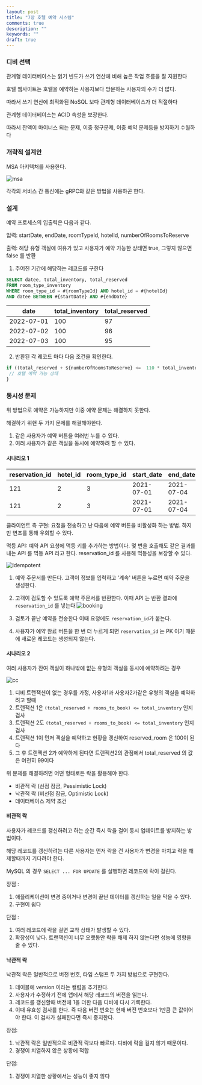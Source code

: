 ```yaml
---
layout: post
title: "7장 호텔 예약 시스템"
comments: true
description: ""
keywords: ""
draft: true
---
```





### 디비 선택 
관계형 데이터베이스는 읽기 빈도가 쓰기 연산에 비해 높은 작업 흐름을 잘 지원한다

호텔 웹사이트는 호텔을 예약하는 사용자보다 방문하는 사용자의 수가 더 많다.

따라서 쓰기 연산에 최적화된 NoSQL 보다 관계형 데이터베이스가 더 적절하다

관계형 데이터베이스는  ACID 속성을 보장한다.

따라서 잔액이 마이너스 되는 문제, 이중 청구문제, 이중 예약 문제등을 방지하기 수월하다



### 개략적 설계안

MSA 아키텍처를 사용한다. 

![msa](/images/hotel/msa.jfif)

각각의 서비스 간 통신에는 gRPC와 같은 방법을 사용하곤 한다.


### 설계

예약 프로세스의 입출력은 다음과 같다.


입력: startDate, endDate, roomTypeId, hotelId, numberOfRoomsToReserve

출력: 해당 유형 객실에 여유가 있고 사용자가 예약 가능한 상태면 true,  그렇지 않으면 false 를 반환


1. 주어진 기간에 해당하는 레코드를 구한다

```sql
SELECT datee, total_inventory, total_reserved
FROM room_type_inventory
WHERE room_type_id = #{roomTypeId} AND hotel_id = #{hotelId}
AND datee BETWEEN #{startDate} AND #{endDate}
```


|  date       | total_inventory  |  total_reserved |  
|-------------|------------------|-----------------|
| 2022-07-01  | 100              | 97              |
| 2022-07-02  | 100              | 96              |
| 2022-07-03  | 100              | 95              |

2. 반환된 각 레코드 마다 다음 조건을 확인한다.

```js
if ((total_reserved + ${numberOfRoomsToReserve} <=  110 * total_inventory)) {
 // 호텔 예약 가능 상태
}
```



### 동시성 문제

위 방법으로 예약은 가능하지만 이중 예약 문제는 해결하지 못한다.

해결하기 위핸 두 가지 문제를 해결해야한다.

1. 같은 사용자가 예약 버튼을 여러번 누를 수 있다.
2. 여러 사용자가 같은 객실을 동시에 예약하려 할 수 있다.


#### 시나리오 1


| reservation_id | hotel_id | room_type_id | start_date | end_date   | status      | guest_id |
|----------------|----------|--------------|------------|------------|-------------|----------|
| 121            | 2        | 3            | 2021-07-01 | 2021-07-04 | pending_pay | guest1   |
| 121            | 2        | 3            | 2021-07-01 | 2021-07-04 | pending_pay | guest1   |



클라이언트 측 구현: 요청을 전송하고 난 다음에 예약 버튼을 비활성화 하는 방법. 하지만 변조를 통해 우회할 수 있다.

멱등 API: 예약 API 요청에 멱등 키를 추가하는 방법이다. 몇 번을 호출해도 같은 결과를 내는  API 를 멱등  API 라고 한다.
reservation_id 를 사용해 멱등성을 보장할 수 있다.

![Idempotent](/images/hotel/idempotent.png)



1. 예약 주문서를 만든다. 고객이 정보를 입력하고 '계속' 버튼을 누르면 예약 주문을 생성한다.
2. 고객이 검토할 수 있도록 예약 주문서를 반환한다. 이때  API 는 반환 결과에 `reservation_id` 를 넣는다
![booking](/images/hotel/booking.PNG)

3. 검토가 끝난 예약을 전송한다 이때 요청에도 `reservation_id`가 붙는다.
4. 사용자가 예약 완료 버튼을 한 번 더 누르게 되면 `reservation_id` 는 PK 이기 때문에 새로운 레코드는 생성되지 않는다.


#### 시나리오 2

여러 사용자가 잔여 객실이 하나밖에 없는 유형의 객실을 동시에 예약하려는 경우


![cc](/images/hotel/cc.png)

1. 디비 트랜잭션이 없는 경우를 가정, 사용자1과 사용자2가같은 유형의 객실을 예약하려고 할때
2. 트랜잭션 1은 `(total_reserved + rooms_to_book) <= total_inventory` 인지 검사
3. 트랜잭션 2도 `(total_reserved + rooms_to_book) <= total_inventory` 인지 검사
4. 트랜잭션 1이 먼저 객실을 예약하고 현황을 갱신하여 reserved_room 은 100이 된다
5. 그 후 트랜잭션 2가 예약하게 된다면 트랜잭션2의 관점에서 total_reserved 의 값은 여전히 99이다



위 문제를 해결하려면 어떤 형태로든 락을 활용해야 한다.


- 비관적 락 (선점 잠금, Pessimistic Lock)
- 낙관적 락 (비선점 잠금, Optimistic Lock)
- 데이터베이스 제약 조건



#### 비관적 락

사용자가 레코드를 갱신하려고 하는 순간 즉시 락을 걸어 동시 업데이트를 방지하는 방법이다.

해당 레코드를 갱신하려는 다른 사용자는 먼저 락을 건 사용자가 변경을 마치고 락을 해제할때까지 기다려야 한다.

MySQL 의 경우 `SELECT ... FOR UPDATE` 를 실행하면 레코드에 락이 걸린다.

장점 : 
1. 애플리케이션이 변경 중이거나 변경이 끝난 데이터를 갱신하는 일을 막을 수 있다.
2. 구현이 쉽다

단점 :
1. 여러 레코드에 락을 걸면 교착 상태가 발생할 수 있다.
2. 확장성이 낮다. 트랜잭션이 너무 오랫동안 락을 해제 하지 않는다면 성능에 영향을 줄 수 있다.


#### 낙관적 락

낙관적 락은 일반적으로 버전 번호, 타임 스탬프 두 가지 방법으로 구현한다.

1. 테이블에 version 이라는 컬럼을 추가한다.
2. 사용자가 수정하기 전에 앱에서 해당 레코드의 버전을 읽는다.
3. 레코드를 갱신할때 버전에 1을 더한 다음 디비에 다시 기록한다.
4. 이때 유효성 검사를 한다. 즉 다음 버전 번호는 현재 버전 번호보다 1만큼 큰 값이어야 한다. 이 검사가 실패한다면 즉시 중지한다.



장점:
1. 낙관적 락은 일반적으로 비관적 락보다 빠르다. 디비에 락을 걸지 않기 때문이다.
2. 경쟁이 치열하지 않은 상황에 적합

단점:
1. 경쟁이 치열한 상황에서는 성능이 좋지 않다







